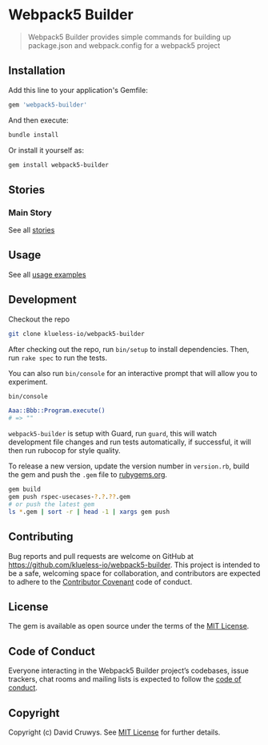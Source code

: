 # Webpack5 Builder

> Webpack5 Builder provides simple commands for building up package.json and webpack.config for a webpack5 project

## Installation

Add this line to your application's Gemfile:

```ruby
gem 'webpack5-builder'
```

And then execute:

```bash
bundle install
```

Or install it yourself as:

```bash
gem install webpack5-builder
```

## Stories

### Main Story



See all [stories](./STORIES.md)


## Usage

See all [usage examples](./USAGE.md)



## Development

Checkout the repo

```bash
git clone klueless-io/webpack5-builder
```

After checking out the repo, run `bin/setup` to install dependencies. Then, run `rake spec` to run the tests. 

You can also run `bin/console` for an interactive prompt that will allow you to experiment.

```bash
bin/console

Aaa::Bbb::Program.execute()
# => ""
```

`webpack5-builder` is setup with Guard, run `guard`, this will watch development file changes and run tests automatically, if successful, it will then run rubocop for style quality.

To release a new version, update the version number in `version.rb`, build the gem and push the `.gem` file to [rubygems.org](https://rubygems.org).

```bash
gem build
gem push rspec-usecases-?.?.??.gem
# or push the latest gem
ls *.gem | sort -r | head -1 | xargs gem push
```

## Contributing

Bug reports and pull requests are welcome on GitHub at https://github.com/klueless-io/webpack5-builder. This project is intended to be a safe, welcoming space for collaboration, and contributors are expected to adhere to the [Contributor Covenant](http://contributor-covenant.org) code of conduct.

## License

The gem is available as open source under the terms of the [MIT License](https://opensource.org/licenses/MIT).

## Code of Conduct

Everyone interacting in the Webpack5 Builder project’s codebases, issue trackers, chat rooms and mailing lists is expected to follow the [code of conduct](https://github.com/klueless-io/webpack5-builder/blob/master/CODE_OF_CONDUCT.md).

## Copyright

Copyright (c) David Cruwys. See [MIT License](LICENSE.txt) for further details.
